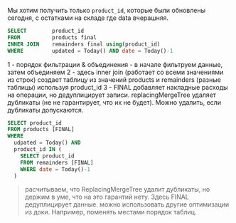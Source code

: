 Мы хотим получить только `product_id`, которые были обновлены сегодня, с остатками на складе где data вчерашняя.

```sql
SELECT        product_id
FROM          products final
INNER JOIN    remainders final using(product_id)
WHERE         updated = Today() AND date = Today()-1
```

1 - порядок фильтрации & объединения - в начале фильтруем данные, затем объединяем
2 - здесь inner join (работает со всеми значениями из строк) создает таблицу из значений products и remainders (разные таблицы) используя product_id
3 - FINAL добавляет накладные расходы на операции, но дедуплицирует записи. replacingMergeTree удаляет дубликаты (не не гарантирует, что их не будет). Можно удалить, если дубликаты допускаются.

```sql
SELECT product_id
FROM products [FINAL]
WHERE
  udpated = Today() AND
  product_id IN (
    SELECT product_id
    FROM remainders [FINAL]
    WHERE date = Today()-1
  )
```

> расчитываем, что ReplacingMergeTree удалит дубликаты, но держим в уме, что на это гарантий нету. Здесь FINAL дедуплицирует данные.
> можно использовать другие оптимизации из доки. Например, поменять местами порядок таблиц.
